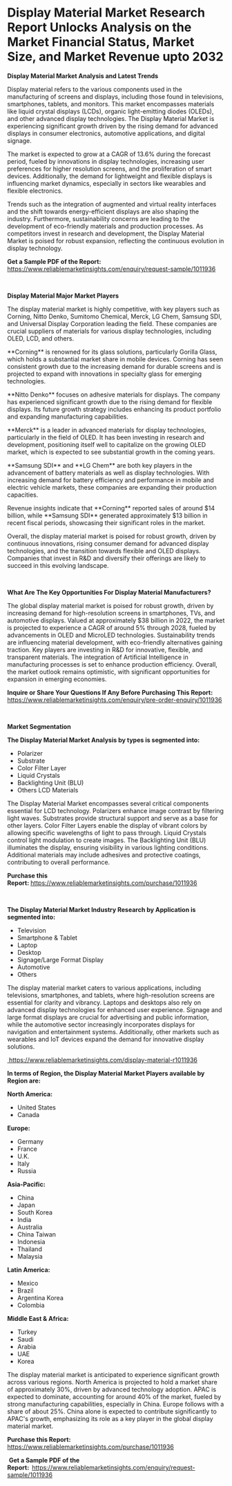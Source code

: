 <p><h1>Display Material Market Research Report Unlocks Analysis on the Market Financial Status, Market Size, and Market Revenue upto 2032</h1></p><p><strong>Display Material Market Analysis and Latest Trends</strong></p>
<p><p>Display material refers to the various components used in the manufacturing of screens and displays, including those found in televisions, smartphones, tablets, and monitors. This market encompasses materials like liquid crystal displays (LCDs), organic light-emitting diodes (OLEDs), and other advanced display technologies. The Display Material Market is experiencing significant growth driven by the rising demand for advanced displays in consumer electronics, automotive applications, and digital signage.</p><p>The market is expected to grow at a CAGR of 13.6% during the forecast period, fueled by innovations in display technologies, increasing user preferences for higher resolution screens, and the proliferation of smart devices. Additionally, the demand for lightweight and flexible displays is influencing market dynamics, especially in sectors like wearables and flexible electronics. </p><p>Trends such as the integration of augmented and virtual reality interfaces and the shift towards energy-efficient displays are also shaping the industry. Furthermore, sustainability concerns are leading to the development of eco-friendly materials and production processes. As competitors invest in research and development, the Display Material Market is poised for robust expansion, reflecting the continuous evolution in display technology.</p></p>
<p><strong>Get a Sample PDF of the Report:&nbsp;</strong> <a href="https://www.reliablemarketinsights.com/enquiry/request-sample/1011936?utm_campaign=3003&utm_medium=2&utm_source=Github&utm_content=ia&utm_term=17042025&utm_id=display-material">https://www.reliablemarketinsights.com/enquiry/request-sample/1011936</a></p>
<p>&nbsp;</p>
<p><strong>Display Material Major Market Players</strong></p>
<p><p>The display material market is highly competitive, with key players such as Corning, Nitto Denko, Sumitomo Chemical, Merck, LG Chem, Samsung SDI, and Universal Display Corporation leading the field. These companies are crucial suppliers of materials for various display technologies, including OLED, LCD, and others.</p><p>**Corning** is renowned for its glass solutions, particularly Gorilla Glass, which holds a substantial market share in mobile devices. Corning has seen consistent growth due to the increasing demand for durable screens and is projected to expand with innovations in specialty glass for emerging technologies.</p><p>**Nitto Denko** focuses on adhesive materials for displays. The company has experienced significant growth due to the rising demand for flexible displays. Its future growth strategy includes enhancing its product portfolio and expanding manufacturing capabilities.</p><p>**Merck** is a leader in advanced materials for display technologies, particularly in the field of OLED. It has been investing in research and development, positioning itself well to capitalize on the growing OLED market, which is expected to see substantial growth in the coming years.</p><p>**Samsung SDI** and **LG Chem** are both key players in the advancement of battery materials as well as display technologies. With increasing demand for battery efficiency and performance in mobile and electric vehicle markets, these companies are expanding their production capacities.</p><p>Revenue insights indicate that **Corning** reported sales of around $14 billion, while **Samsung SDI** generated approximately $13 billion in recent fiscal periods, showcasing their significant roles in the market.</p><p>Overall, the display material market is poised for robust growth, driven by continuous innovations, rising consumer demand for advanced display technologies, and the transition towards flexible and OLED displays. Companies that invest in R&D and diversify their offerings are likely to succeed in this evolving landscape.</p></p>
<p>&nbsp;</p>
<p><strong>What Are The Key Opportunities For Display Material Manufacturers?</strong></p>
<p><p>The global display material market is poised for robust growth, driven by increasing demand for high-resolution screens in smartphones, TVs, and automotive displays. Valued at approximately $38 billion in 2022, the market is projected to experience a CAGR of around 5% through 2028, fueled by advancements in OLED and MicroLED technologies. Sustainability trends are influencing material development, with eco-friendly alternatives gaining traction. Key players are investing in R&D for innovative, flexible, and transparent materials. The integration of Artificial Intelligence in manufacturing processes is set to enhance production efficiency. Overall, the market outlook remains optimistic, with significant opportunities for expansion in emerging economies.</p></p>
<p><strong>Inquire or Share Your Questions If Any Before Purchasing This Report:</strong> <a href="https://www.reliablemarketinsights.com/enquiry/pre-order-enquiry/1011936?utm_campaign=3003&utm_medium=2&utm_source=Github&utm_content=ia&utm_term=17042025&utm_id=display-material">https://www.reliablemarketinsights.com/enquiry/pre-order-enquiry/1011936</a></p>
<p>&nbsp;</p>
<p><strong>Market Segmentation</strong></p>
<p><strong>The Display Material Market Analysis by types is segmented into:</strong></p>
<p><ul><li>Polarizer</li><li>Substrate</li><li>Color Filter Layer</li><li>Liquid Crystals</li><li>Backlighting Unit (BLU)</li><li>Others LCD Materials</li></ul></p>
<p><p>The Display Material Market encompasses several critical components essential for LCD technology. Polarizers enhance image contrast by filtering light waves. Substrates provide structural support and serve as a base for other layers. Color Filter Layers enable the display of vibrant colors by allowing specific wavelengths of light to pass through. Liquid Crystals control light modulation to create images. The Backlighting Unit (BLU) illuminates the display, ensuring visibility in various lighting conditions. Additional materials may include adhesives and protective coatings, contributing to overall performance.</p></p>
<p><strong>Purchase this Report:&nbsp;</strong><a href="https://www.reliablemarketinsights.com/purchase/1011936?utm_campaign=3003&utm_medium=2&utm_source=Github&utm_content=ia&utm_term=17042025&utm_id=display-material">https://www.reliablemarketinsights.com/purchase/1011936</a></p>
<p>&nbsp;</p>
<p><strong>The Display Material Market Industry Research by Application is segmented into:</strong></p>
<p><ul><li>Television</li><li>Smartphone & Tablet</li><li>Laptop</li><li>Desktop</li><li>Signage/Large Format Display</li><li>Automotive</li><li>Others</li></ul></p>
<p><p>The display material market caters to various applications, including televisions, smartphones, and tablets, where high-resolution screens are essential for clarity and vibrancy. Laptops and desktops also rely on advanced display technologies for enhanced user experience. Signage and large format displays are crucial for advertising and public information, while the automotive sector increasingly incorporates displays for navigation and entertainment systems. Additionally, other markets such as wearables and IoT devices expand the demand for innovative display solutions.</p></p>
<p><a href="https://www.reliablemarketinsights.com/display-material-r1011936?utm_campaign=3003&utm_medium=2&utm_source=Github&utm_content=ia&utm_term=17042025&utm_id=display-material">&nbsp;https://www.reliablemarketinsights.com/display-material-r1011936</a></p>
<p><strong>In terms of Region, the Display Material Market Players available by Region are:</strong></p>
<p>
    <p> <strong> North America: </strong>
        <ul>
            <li>United States</li>
            <li>Canada</li>
        </ul>
        </p> 
    <p> <strong> Europe: </strong>
        <ul>
            <li>Germany</li>
            <li>France</li>
            <li>U.K.</li>
            <li>Italy</li>
            <li>Russia</li>
        </ul>
        </p> 
    <p> <strong> Asia-Pacific: </strong>
        <ul>
            <li>China</li>
            <li>Japan</li>
            <li>South Korea</li>
            <li>India</li>
            <li>Australia</li>
            <li>China Taiwan</li>
            <li>Indonesia</li>
            <li>Thailand</li>
            <li>Malaysia</li>
        </ul>
        </p> 
    <p> <strong> Latin America: </strong>
        <ul>
            <li>Mexico</li>
            <li>Brazil</li>
            <li>Argentina Korea</li>
            <li>Colombia</li>
        </ul>
        </p> 
    <p> <strong> Middle East & Africa: </strong>
        <ul>
            <li>Turkey</li>
            <li>Saudi</li>
            <li>Arabia</li>
            <li>UAE</li>
            <li>Korea</li>
        </ul>
    </p>
    </p>
<p><p>The display material market is anticipated to experience significant growth across various regions. North America is projected to hold a market share of approximately 30%, driven by advanced technology adoption. APAC is expected to dominate, accounting for around 40% of the market, fueled by strong manufacturing capabilities, especially in China. Europe follows with a share of about 25%. China alone is expected to contribute significantly to APAC's growth, emphasizing its role as a key player in the global display material market.</p></p>
<p><strong>Purchase this Report: </strong><a href="https://www.reliablemarketinsights.com/purchase/1011936?utm_campaign=3003&utm_medium=2&utm_source=Github&utm_content=ia&utm_term=17042025&utm_id=display-material">https://www.reliablemarketinsights.com/purchase/1011936</a></p>
<p>&nbsp;<strong>Get a Sample PDF of the Report:&nbsp;&nbsp;</strong><a href="https://www.reliablemarketinsights.com/enquiry/request-sample/1011936?utm_campaign=3003&utm_medium=2&utm_source=Github&utm_content=ia&utm_term=17042025&utm_id=display-material">https://www.reliablemarketinsights.com/enquiry/request-sample/1011936</a></p>
<p><strong></strong></p>
<p><p></p><p></p><p></p></p>